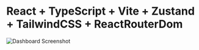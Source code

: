 # React + TypeScript + Vite + Zustand + TailwindCSS + ReactRouterDom



<img src="https://github.com/Klerith/zustand-mini-curso/blob/main/public/screenshot.png?raw=true" alt="Dashboard Screenshot">


